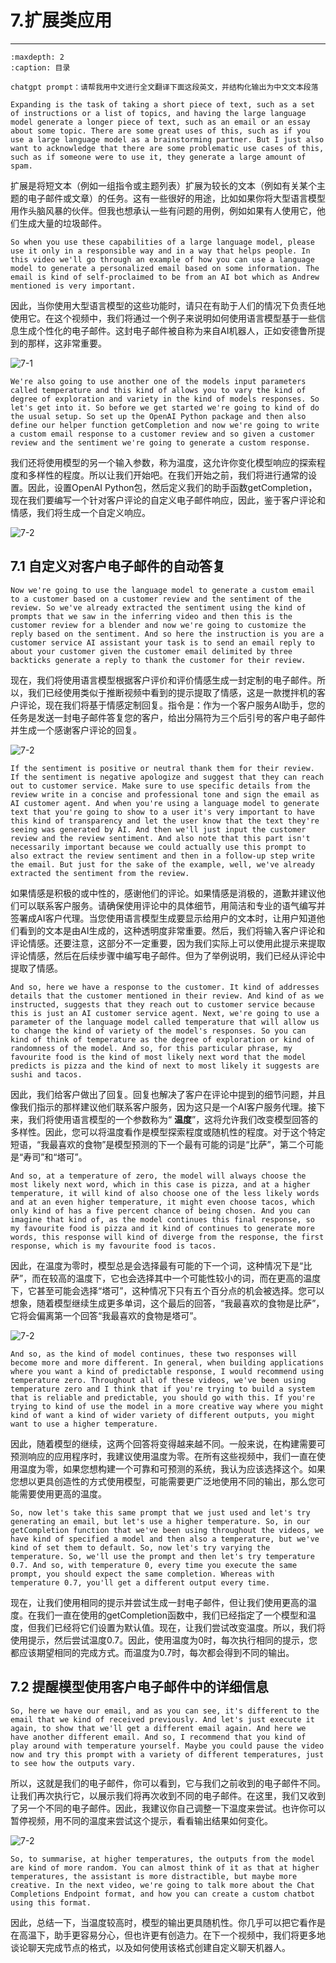 # 7.扩展类应用

---

```{toctree}
:maxdepth: 2
:caption: 目录
```

```
chatgpt prompt：请帮我用中文进行全文翻译下面这段英文，并结构化输出为中文文本段落
```

```
Expanding is the task of taking a short piece of text, such as a set of instructions or a list of topics, and having the large language model generate a longer piece of text, such as an email or an essay about some topic. There are some great uses of this, such as if you use a large language model as a brainstorming partner. But I just also want to acknowledge that there are some problematic use cases of this, such as if someone were to use it, they generate a large amount of spam. 
```

扩展是将短文本（例如一组指令或主题列表）扩展为较长的文本（例如有关某个主题的电子邮件或文章）的任务。这有一些很好的用途，比如如果你将大型语言模型用作头脑风暴的伙伴。但我也想承认一些有问题的用例，例如如果有人使用它，他们生成大量的垃圾邮件。

```
So when you use these capabilities of a large language model, please use it only in a responsible way and in a way that helps people. In this video we'll go through an example of how you can use a language model to generate a personalized email based on some information. The email is kind of self-proclaimed to be from an AI bot which as Andrew mentioned is very important. 
```

因此，当你使用大型语言模型的这些功能时，请只在有助于人们的情况下负责任地使用它。在这个视频中，我们将通过一个例子来说明如何使用语言模型基于一些信息生成个性化的电子邮件。这封电子邮件被自称为来自AI机器人，正如安德鲁所提到的那样，这非常重要。

![7-1](./imgs/7-1.png)

```
We're also going to use another one of the models input parameters called temperature and this kind of allows you to vary the kind of degree of exploration and variety in the kind of models responses. So let's get into it. So before we get started we're going to kind of do the usual setup. So set up the OpenAI Python package and then also define our helper function getCompletion and now we're going to write a custom email response to a customer review and so given a customer review and the sentiment we're going to generate a custom response. 
```

我们还将使用模型的另一个输入参数，称为温度，这允许你变化模型响应的探索程度和多样性的程度。所以让我们开始吧。在我们开始之前，我们将进行通常的设置。因此，设置OpenAI
Python包，然后定义我们的助手函数getCompletion，现在我们要编写一个针对客户评论的自定义电子邮件响应，因此，鉴于客户评论和情感，我们将生成一个自定义响应。

![7-2](./imgs/7-2.png)

## 7.1 自定义对客户电子邮件的自动答复

```
Now we're going to use the language model to generate a custom email to a customer based on a customer review and the sentiment of the review. So we've already extracted the sentiment using the kind of prompts that we saw in the inferring video and then this is the customer review for a blender and now we're going to customize the reply based on the sentiment. And so here the instruction is you are a customer service AI assistant your task is to send an email reply to about your customer given the customer email delimited by three backticks generate a reply to thank the customer for their review.
```

现在，我们将使用语言模型根据客户评价和评价情感生成一封定制的电子邮件。所以，我们已经使用类似于推断视频中看到的提示提取了情感，这是一款搅拌机的客户评论，现在我们将基于情感定制回复。指令是：作为一个客户服务AI助手，您的任务是发送一封电子邮件答复您的客户，给出分隔符为三个后引号的客户电子邮件并生成一个感谢客户评论的回复。

![7-2](./imgs/7-3.png)

```
If the sentiment is positive or neutral thank them for their review. If the sentiment is negative apologize and suggest that they can reach out to customer service. Make sure to use specific details from the review write in a concise and professional tone and sign the email as AI customer agent. And when you're using a language model to generate text that you're going to show to a user it's very important to have this kind of transparency and let the user know that the text they're seeing was generated by AI. And then we'll just input the customer review and the review sentiment. And also note that this part isn't necessarily important because we could actually use this prompt to also extract the review sentiment and then in a follow-up step write the email. But just for the sake of the example, well, we've already extracted the sentiment from the review. 
```

如果情感是积极的或中性的，感谢他们的评论。如果情感是消极的，道歉并建议他们可以联系客户服务。请确保使用评论中的具体细节，用简洁和专业的语气编写并签署成AI客户代理。当您使用语言模型生成要显示给用户的文本时，让用户知道他们看到的文本是由AI生成的，这种透明度非常重要。然后，我们将输入客户评论和评论情感。还要注意，这部分不一定重要，因为我们实际上可以使用此提示来提取评论情感，然后在后续步骤中编写电子邮件。但为了举例说明，我们已经从评论中提取了情感。

```
And so, here we have a response to the customer. It kind of addresses details that the customer mentioned in their review. And kind of as we instructed, suggests that they reach out to customer service because this is just an AI customer service agent. Next, we're going to use a parameter of the language model called temperature that will allow us to change the kind of variety of the model's responses. So you can kind of think of temperature as the degree of exploration or kind of randomness of the model. And so, for this particular phrase, my favourite food is the kind of most likely next word that the model predicts is pizza and the kind of next to most likely it suggests are sushi and tacos. 
```

因此，我们给客户做出了回复。回复也解决了客户在评论中提到的细节问题，并且像我们指示的那样建议他们联系客户服务，因为这只是一个AI客户服务代理。接下来，我们将使用语言模型的一个参数称为“
**温度**”，这将允许我们改变模型回答的多样性。因此，您可以将温度看作是模型探索程度或随机性的程度。对于这个特定短语，“我最喜欢的食物”是模型预测的下一个最有可能的词是“比萨”，第二个可能是“寿司”和“塔可”。

```
And so, at a temperature of zero, the model will always choose the most likely next word, which in this case is pizza, and at a higher temperature, it will kind of also choose one of the less likely words and at an even higher temperature, it might even choose tacos, which only kind of has a five percent chance of being chosen. And you can imagine that kind of, as the model continues this final response, so my favourite food is pizza and it kind of continues to generate more words, this response will kind of diverge from the response, the first response, which is my favourite food is tacos. 
```

因此，在温度为零时，模型总是会选择最有可能的下一个词，这种情况下是“比萨”，而在较高的温度下，它也会选择其中一个可能性较小的词，而在更高的温度下，它甚至可能会选择“塔可”，这种情况下只有五个百分点的机会被选择。您可以想象，随着模型继续生成更多单词，这个最后的回答，“我最喜欢的食物是比萨”，它将会偏离第一个回答“我最喜欢的食物是塔可”。

![7-2](./imgs/7-3-1.png)

```
And so, as the kind of model continues, these two responses will become more and more different. In general, when building applications where you want a kind of predictable response, I would recommend using temperature zero. Throughout all of these videos, we've been using temperature zero and I think that if you're trying to build a system that is reliable and predictable, you should go with this. If you're trying to kind of use the model in a more creative way where you might kind of want a kind of wider variety of different outputs, you might want to use a higher temperature. 
```

因此，随着模型的继续，这两个回答将变得越来越不同。一般来说，在构建需要可预测响应的应用程序时，我建议使用温度为零。在所有这些视频中，我们一直在使用温度为零，如果您想构建一个可靠和可预测的系统，我认为应该选择这个。如果您想以更具创造性的方式使用模型，可能需要更广泛地使用不同的输出，那么您可能需要使用更高的温度。

```
So, now let's take this same prompt that we just used and let's try generating an email, but let's use a higher temperature. So, in our getCompletion function that we've been using throughout the videos, we have kind of specified a model and then also a temperature, but we've kind of set them to default. So, now let's try varying the temperature. So, we'll use the prompt and then let's try temperature 0.7. And so, with temperature 0, every time you execute the same prompt, you should expect the same completion. Whereas with temperature 0.7, you'll get a different output every time. 
```

现在，让我们使用相同的提示并尝试生成一封电子邮件，但让我们使用更高的温度。在我们一直在使用的getCompletion函数中，我们已经指定了一个模型和温度，但我们已经将它们设置为默认值。现在，让我们尝试改变温度。所以，我们将使用提示，然后尝试温度0.7。因此，使用温度为0时，每次执行相同的提示，您都应该期望相同的完成方式。而温度为0.7时，每次都会得到不同的输出。

## 7.2 提醒模型使用客户电子邮件中的详细信息

```
So, here we have our email, and as you can see, it's different to the email that we kind of received previously. And let's just execute it again, to show that we'll get a different email again. And here we have another different email. And so, I recommend that you kind of play around with temperature yourself. Maybe you could pause the video now and try this prompt with a variety of different temperatures, just to see how the outputs vary. 
```

所以，这就是我们的电子邮件，你可以看到，它与我们之前收到的电子邮件不同。让我们再次执行它，以展示我们将再次收到不同的电子邮件。在这里，我们又收到了另一个不同的电子邮件。因此，我建议你自己调整一下温度来尝试。也许你可以暂停视频，用不同的温度来尝试这个提示，看看输出结果如何变化。

![7-2](./imgs/7-4.png)

```
So, to summarise, at higher temperatures, the outputs from the model are kind of more random. You can almost think of it as that at higher temperatures, the assistant is more distractible, but maybe more creative. In the next video, we're going to talk more about the Chat Completions Endpoint format, and how you can create a custom chatbot using this format. 
```

因此，总结一下，当温度较高时，模型的输出更具随机性。你几乎可以把它看作是在高温下，助手更容易分心，但也许更有创造力。在下一个视频中，我们将更多地谈论聊天完成节点的格式，以及如何使用该格式创建自定义聊天机器人。



